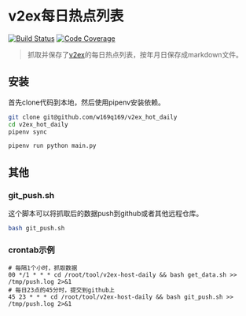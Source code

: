 # v2ex每日热点列表
[![Build Status](https://travis-ci.org/w169q169/v2ex_hot_daily.svg?branch=master)](https://travis-ci.org/w169q169/v2ex_hot_daily)
[![Code Coverage](https://codecov.io/gh/w169q169/v2ex_hot_daily/branch/master/graph/badge.svg)](https://codecov.io/gh/w169q169/v2ex_hot_daily)
>抓取并保存了[v2ex](https://www.v2ex.com/)的每日热点列表，按年月日保存成markdown文件。

## 安装
首先clone代码到本地，然后使用pipenv安装依赖。

```bash
git clone git@github.com/w169q169/v2ex_hot_daily
cd v2ex_hot_daily
pipenv sync

pipenv run python main.py

```

## 其他

### git_push.sh
这个脚本可以将抓取后的数据push到github或者其他远程仓库。
```bash
bash git_push.sh
```

### crontab示例
```
# 每隔1个小时，抓取数据
00 */1 * * * cd /root/tool/v2ex-host-daily && bash get_data.sh >> /tmp/push.log 2>&1
# 每日23点的45分时，提交到github上
45 23 * * * cd /root/tool/v2ex-host-daily && bash git_push.sh >> /tmp/push.log 2>&1
```


